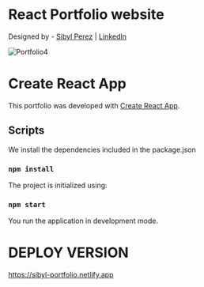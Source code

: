 
# React Portfolio website

Designed by - [Sibyl Perez](https://github.com/sibylperez) | [LinkedIn](https://www.linkedin.com/in/sibyl-perez/)

![Portfolio4](https://user-images.githubusercontent.com/51963634/132133035-6bf7f1a9-288d-4456-a0ba-c152a42b52c0.jpg)


# Create React App

This portfolio was developed with [Create React App](https://github.com/facebook/create-react-app).

## Scripts

We install the dependencies included in the package.json

### `npm install`

The project is initialized using:

### `npm start`

You run the application in development mode.

# DEPLOY VERSION
https://sibyl-portfolio.netlify.app




